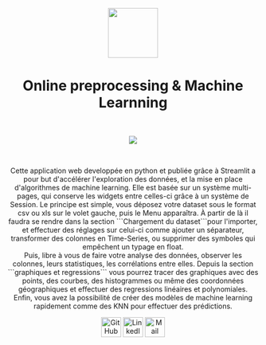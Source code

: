 <p align="center">
  <img src="https://user-images.githubusercontent.com/63207451/122607703-45785180-d07b-11eb-9f7e-b8505e04d5b1.png" height="100">
</p>
  
<h1 align="center">Online preprocessing & Machine Learnning</h1>
<br/>

<p align="center">
  <a href="https://share.streamlit.io/antonin-lfv/online_preprocessing_for_ml/main.py"><img src="https://static.streamlit.io/badges/streamlit_badge_black_white.svg"/></a>
  </p>

<br/>

<p align="center">
Cette application web developpée en python et publiée grâce à Streamlit a pour but d'accélérer l'exploration des données, et la mise en place d'algorithmes de machine learning. Elle est basée sur un système multi-pages, qui conserve les widgets entre celles-ci grâce à un système de Session. Le principe est simple, vous déposez votre dataset sous le format csv ou xls sur le volet gauche, puis le Menu apparaîtra. À partir de là il faudra se rendre dans la section ```Chargement du dataset```pour l'importer, et effectuer des réglages sur celui-ci comme ajouter un séparateur, transformer des colonnes en Time-Series, ou supprimer des symboles qui empêchent un typage en float. <br/>
Puis, libre à vous de faire votre analyse des données, observer les colonnes, leurs statistiques, les corrélations entre elles. Depuis la section ```graphiques et regressions``` vous pourrez tracer des graphiques avec des points, des courbes, des histogrammes ou même des coordonnées géographiques et effectuer des regressions linéaires et polynomiales. <br/>
Enfin, vous avez la possibilité de créer des modèles de machine learning rapidement comme des KNN pour effectuer des prédictions.
  
  </p>

<p align="center">
  <a href="https://github.com/antonin-lfv" class="fancybox" ><img src="https://user-images.githubusercontent.com/63207451/97302854-e484da80-1859-11eb-9374-5b319ca51197.png" title="GitHub" width="40" height="40"></a>
  <a href="https://www.linkedin.com/in/antonin-lefevre-565b8b141" class="fancybox" ><img src="https://user-images.githubusercontent.com/63207451/97303444-b2c04380-185a-11eb-8cfc-864c33a64e4b.png" title="LinkedIn" width="40" height="40"></a>
  <a href="mailto:antoninlefevre45@icloud.com" class="fancybox" ><img src="https://user-images.githubusercontent.com/63207451/97303543-cec3e500-185a-11eb-8adc-c1364e2054a9.png" title="Mail" width="40" height="40"></a>
</p>
